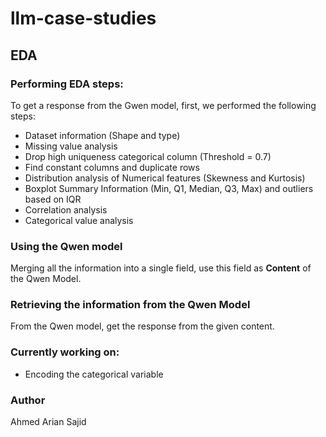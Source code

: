 # llm-case-studies
## EDA
### Performing EDA steps:
To get a response from the Gwen model, first, we performed the following steps:
- Dataset information (Shape and type)
- Missing value analysis
- Drop high uniqueness categorical column (Threshold = 0.7)
- Find constant columns and duplicate rows
- Distribution analysis of Numerical features (Skewness and Kurtosis)
- Boxplot Summary Information (Min, Q1, Median, Q3, Max) and outliers based on IQR
- Correlation analysis 
- Categorical value analysis
### Using the Qwen model
Merging all the information into a single field, use this field as **Content** of the Qwen Model.
### Retrieving the information from the Qwen Model
From the Qwen model, get the response from the given content.
### Currently working on:
- Encoding the categorical variable
### Author
Ahmed Arian Sajid
